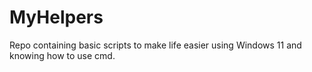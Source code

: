 # MyHelpers

Repo containing basic scripts to make life easier using Windows 11 and knowing how to use cmd.